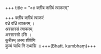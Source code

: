 +++
title = "०४ क्लीब क्लीबं त्वाकरम्"

+++
क्लीब क्लीबं त्वाकरं  
वध्रे वध्रिं त्वाकरम् ।  
अरसारसं त्वाकरम्  
अरसारसो ऽसि ।  
कुरीरम् अस्य शीर्षणि  
कुम्बं चाधि नि दध्मसि ॥ +++(Bhatt. kumbhaṃ)+++
